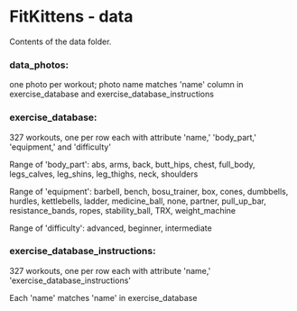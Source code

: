 # FitKittens - data
Contents of the data folder.

### data_photos: 
one photo per workout; photo name matches 'name' column in exercise_database and exercise_database_instructions

### exercise_database:
327 workouts, one per row each with attribute 'name,' 'body_part,' 'equipment,' and 'difficulty'

Range of 'body_part': abs, arms, back, butt_hips, chest, full_body, legs_calves, leg_shins, leg_thighs, neck, shoulders

Range of 'equipment': barbell, bench, bosu_trainer, box, cones, dumbbells, hurdles, kettlebells, ladder, medicine_ball, none, partner, pull_up_bar, resistance_bands, ropes, stability_ball, TRX, weight_machine

Range of 'difficulty': advanced, beginner, intermediate

### exercise_database_instructions:
327 workouts, one per row each with attribute 'name,' 'exercise_database_instructions'

Each 'name' matches 'name' in exercise_database 
